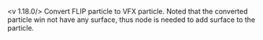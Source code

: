 <v 1.18.0/>
Convert FLIP particle to VFX particle. Noted that the converted particle win not have any surface, thus <node vfx_override> node is needed to add surface to the particle.